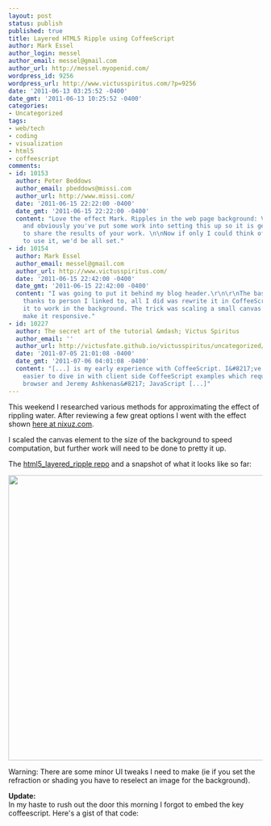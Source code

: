 ```yaml
---
layout: post
status: publish
published: true
title: Layered HTML5 Ripple using CoffeeScript
author: Mark Essel
author_login: messel
author_email: messel@gmail.com
author_url: http://messel.myopenid.com/
wordpress_id: 9256
wordpress_url: http://www.victusspiritus.com/?p=9256
date: '2011-06-13 03:25:52 -0400'
date_gmt: '2011-06-13 10:25:52 -0400'
categories:
- Uncategorized
tags:
- web/tech
- coding
- visualization
- html5
- coffeescript
comments:
- id: 10153
  author: Peter Beddows
  author_email: pbeddows@missi.com
  author_url: http://www.missi.com/
  date: '2011-06-15 22:22:00 -0400'
  date_gmt: '2011-06-15 22:22:00 -0400'
  content: "Love the effect Mark. Ripples in the web page background: Very interesting
    and obviously you've put some work into setting this up so it is generous of you
    to share the results of your work. \n\nNow if only I could think of somewhere
    to use it, we'd be all set."
- id: 10154
  author: Mark Essel
  author_email: messel@gmail.com
  author_url: http://www.victusspiritus.com/
  date: '2011-06-15 22:42:00 -0400'
  date_gmt: '2011-06-15 22:42:00 -0400'
  content: "I was going to put it behind my blog header.\r\n\r\nThe base code was
    thanks to person I linked to, all I did was rewrite it in CoffeeScript and modify
    it to work in the background. The trick was scaling a small canvas with css to
    make it responsive."
- id: 10227
  author: The secret art of the tutorial &mdash; Victus Spiritus
  author_email: ''
  author_url: http://victusfate.github.io/victusspiritus/uncategorized/2011/07/05/the-secret-art-of-the-tutorial/
  date: '2011-07-05 21:01:08 -0400'
  date_gmt: '2011-07-06 04:01:08 -0400'
  content: "[...] is my early experience with CoffeeScript. I&#8217;ve found it much
    easier to dive in with client side CoffeeScript examples which require only a
    browser and Jeremy Ashkenas&#8217; JavaScript [...]"
---
```

<p>This weekend I researched various methods for approximating the effect of rippling water. After reviewing a few great options I went with the effect shown <a href="http://www.nixuz.com:8080/html5/water/water.html">here at nixuz.com</a>.</p>
<p>I scaled the canvas element to the size of the background to speed computation, but further work will need to be done to pretty it up.</p>
<p>The <a href="http://victusfate.github.com/html5_layered_ripple/">html5_layered_ripple repo</a> and a snapshot of what it looks like so far:</p>
<p><a href="http://victusfate.github.com/html5_layered_ripple/"><img src="{{ site.url }}/assets/2011/06/html5_layered_ripple-1024x919.png" alt="" title="html5_layered_ripple" width="630" height="565" class="aligncenter size-large wp-image-9258" /></a></p>
<p>Warning: There are some minor UI tweaks I need to make (ie if you set the refraction or shading you have to reselect an image for the background).</p>
<p><b>Update:</b><br />
In my haste to rush out the door this morning I forgot to embed the key coffeescript. Here's a gist of that code:<br />
<script src="https://gist.github.com/1022646.js"> </script></p>
